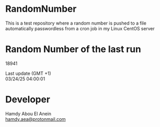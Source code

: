 # RandomNumber    
This is a test repository where a random number is pushed to a file automatically passwordless from a cron job in my Linux CentOS server    
# Random Number of the last run   
18941
      
Last update (GMT +1)    
03/24/25 04:00:01
# Developer    
Hamdy Abou El Anein   
hamdy.aea@protonmail.com
